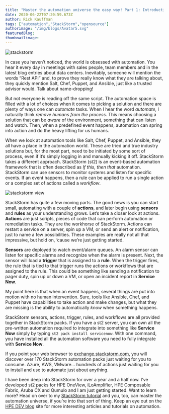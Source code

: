 ```yaml
---
title: "Master the automation universe the easy way! Part 1: Introduction to StackStorm"
date: 2020-06-22T07:20:59.673Z
author: Rick Kauffman 
tags: ["automation","StackStorm","opensource"]
authorimage: "/img/blogs/Avatar5.svg"
featuredBlog:
thumbnailimage:
---
```

![stackstorm](https://hpe-developer-portal.s3.amazonaws.com/uploads/media/2020/6/stackstorm-1592810807425.png)

In case you haven’t noticed, the world is obsessed with automation. You hear it every day in meetings with sales people, team members and in the latest blog entries about data centers. Inevitably, someone will mention the words “Rest API” and, to prove they really know what they are talking about, they quickly mention Salt, Chef, Puppet, and Ansible, just like a trusted advisor would. Talk about name-dropping!

But not everyone is reading off the same script. The automation space is filled with a lot of choices when it comes to picking a solution and there are plenty of ways one can *automate* tasks. When I hear the word *automate*, I naturally think *remove humans from the process*.  This means choosing a solution that can be *aware* of the environment, something that can listen and watch. Then, when a predefined event happens, automation can spring into action and do the heavy lifting for us humans.

When we look at automation tools like Salt, Chef, Puppet, and Ansible, they all have a place in the automation world. These are tried and true industry solutions but, for the most part, need to be initiated by some sort of process, even if it’s simply logging in and manually kicking it off. StackStorm takes a different approach. StackStorm (st2) is an event-based automation framework that is often described as *If this, then that* automation. StackStorm can use sensors to monitor systems and listen for specific events. If an event happens, then a rule can be applied to run a single action or a complex set of actions called a *workflow*.

![stackstorm view](https://hpe-developer-portal.s3.amazonaws.com/uploads/media/2020/6/stackstorm-view-1592810817247.png)

StackStorm has quite a few moving parts. The good news is you can start small, automating with a couple of **actions**, and later begin using **sensors** and **rules** as your understanding grows. Let’s take a closer look at actions. **Actions** are just scripts, pieces of code that can perform automation or remediation tasks. They are the workhorse of StackStorm. Actions can restart a service on a server, spin up a VM, or send an alert or notification, just to name a few possibilities. These examples are really not all that impressive, but hold on, ‘cause we’re just getting started. 

**Sensors** are deployed to watch event/alarm queues. An alarm sensor can listen for specific alarms and recognize when the alarm is present. Next, the sensor will load a **trigger** that is assigned to a **rule**. When the trigger fires, the rule that is tied to that trigger runs the actions or workflows that are assigned to the rule. This could be something like sending a notification to pager duty, spin up or down a VM, or open an incident report in **Service Now**.

My point here is that when an event happens, several things are put into motion with no human intervention. Sure, tools like Ansible, Chef, and Puppet have capabilities to take action and make changes, but what they are missing is the ability to automatically *know* when something happens.

StackStorm sensors, actions, trigger, rules, and workflows are all provided together in StackStorm packs. If you have a st2 server, you can own all the pre-written automation required to integrate into something like **Service Now** simply by typing ` st2 pack install servicenow `. With one command, you have installed all the automation software you need to fully integrate with **Service Now**.

If you point your web browser to [exchange.stackstorm.com](https://exchange.stackstorm.com), you will discover over 170 StackStorm automation packs just waiting for you to consume. Azure, AWS, VMware… hundreds of actions just waiting for you to install and use to automate just about anything.

I have been deep into StackStorm for over a year and a half now. I’ve developed st2 packs for HPE OneView, iLoAmplifier, HPE Composable Fabric, Aruba CX and Qumulo and I am just getting started. Want to learn more? Head on over to my [StackStorm tutorial](https://github.com/xod442/stackstorm-tutorial) and you, too, can master the automation universe, if you’re into that sort of thing. Keep an eye out on the [HPE DEV blog](https://developer.hpe.com/blog) site for more interesting articles and tutorials on automation.
